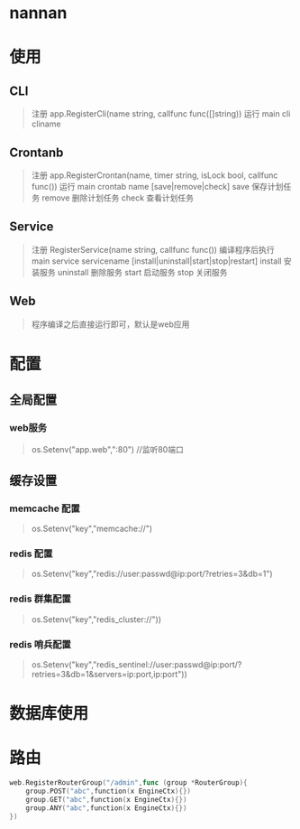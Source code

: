 # nannan
# 使用
## CLI
> 注册
> app.RegisterCli(name string, callfunc func([]string))
> 运行 main cli cliname
## Crontanb
> 注册
> app.RegisterCrontan(name, timer string, isLock bool, callfunc func())
> 运行 main crontab  name [save|remove|check]
> save 保存计划任务
> remove 删除计划任务
> check 查看计划任务
## Service
> 注册
> RegisterService(name string, callfunc func())
> 编译程序后执行 main service servicename [install|uninstall|start|stop|restart]
> install 安装服务
> uninstall 删除服务
> start 启动服务
> stop 关闭服务
## Web
> 程序编译之后直接运行即可，默认是web应用
# 配置
## 全局配置
### web服务
> os.Setenv("app.web",":80") //监听80端口
## 缓存设置
### memcache 配置
> os.Setenv("key","memcache://")
### redis 配置
> os.Setenv("key","redis://user:passwd@ip:port/?retries=3&db=1")
### redis 群集配置
> os.Setenv("key","redis_cluster://"))
### redis 哨兵配置
> os.Setenv("key","redis_sentinel://user:passwd@ip:port/?retries=3&db=1&servers=ip:port,ip:port"))

# 数据库使用

# 路由
```go
web.RegisterRouterGroup("/admin",func (group *RouterGroup){
	group.POST("abc",function(x EngineCtx){})
    group.GET("abc",function(x EngineCtx){})
    group.ANY("abc",function(x EngineCtx){})
})
```
